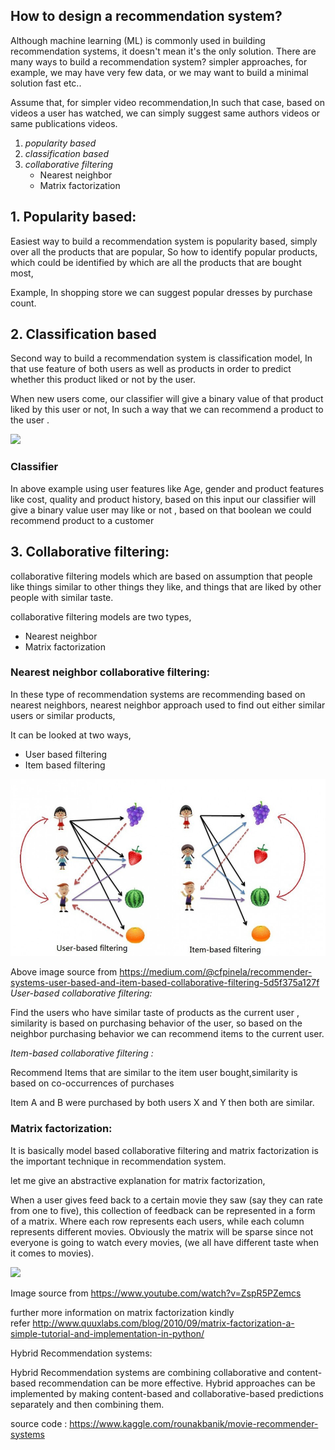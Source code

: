 ## How to design a recommendation system?

Although machine learning (ML) is commonly used in building recommendation systems, it doesn't mean it's the only solution. There are many ways to build a recommendation system? simpler approaches, for example, we may have very few data, or we may want to build a minimal solution fast etc..

Assume that, for simpler video recommendation,In such that case, based on videos a user has watched, we can simply suggest same authors videos or same publications videos.

1.  *popularity based*
2.  *classification based*
3.  *collaborative filtering*
    * Nearest neighbor
    * Matrix factorization

## 1. Popularity based:

Easiest way to build a recommendation system is popularity based, simply over all the products that are popular, So how to identify popular products, which could be identified by which are all the products that are bought most,

Example, In shopping store we can suggest popular dresses by purchase count.

## 2. Classification based

Second way to build a recommendation system is classification model, In that use feature of both users as well as products in order to predict whether this product liked or not by the user.

When new users come, our classifier will give a binary value of that product liked by this user or not, In such a way that we can recommend a product to the user .

![](https://miro.medium.com/max/1390/1*cUb3xURI-z_jBACu_Oz7Bg.png)

### Classifier

In above example using user features like Age, gender and product features like cost, quality and product history, based on this input our classifier will give a binary value user may like or not , based on that boolean we could recommend product to a customer

## 3. Collaborative filtering:

collaborative filtering models which are based on assumption that people like things similar to other things they like, and things that are liked by other people with similar taste.

collaborative filtering models are two types,
* Nearest neighbor
* Matrix factorization

### Nearest neighbor collaborative filtering:

In these type of recommendation systems are recommending based on nearest neighbors, nearest neighbor approach used to find out either similar users or similar products,

It can be looked at two ways,
- User based filtering
- Item based filtering

![](../images/collaborative-filtering1.jpeg)

Above image source from https://medium.com/@cfpinela/recommender-systems-user-based-and-item-based-collaborative-filtering-5d5f375a127f
*User-based collaborative filtering:*

Find the users who have similar taste of products as the current user , similarity is based on purchasing behavior of the user, so based on the neighbor purchasing behavior we can recommend items to the current user.

*Item-based collaborative filtering :*

Recommend Items that are similar to the item user bought,similarity is based on co-occurrences of purchases

Item A and B were purchased by both users X and Y then both are similar.

### Matrix factorization:

It is basically model based collaborative filtering and matrix factorization is the important technique in recommendation system.

let me give an abstractive explanation for matrix factorization,

When a user gives feed back to a certain movie they saw (say they can rate from one to five), this collection of feedback can be represented in a form of a matrix. Where each row represents each users, while each column represents different movies. Obviously the matrix will be sparse since not everyone is going to watch every movies, (we all have different taste when it comes to movies).

![](https://miro.medium.com/max/2560/1*kxAP7W7aOGdcgpTFUMgSfg.jpeg)

Image source from <https://www.youtube.com/watch?v=ZspR5PZemcs>

further more information on matrix factorization kindly refer <http://www.quuxlabs.com/blog/2010/09/matrix-factorization-a-simple-tutorial-and-implementation-in-python/>

Hybrid Recommendation systems:

Hybrid Recommendation systems are combining collaborative and content-based recommendation can be more effective. Hybrid approaches can be implemented by making content-based and collaborative-based predictions separately and then combining them.

source code : <https://www.kaggle.com/rounakbanik/movie-recommender-systems>